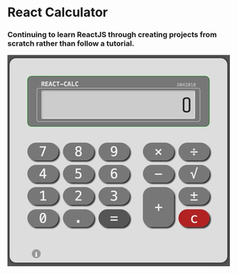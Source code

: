 # React Calculator

### Continuing to learn ReactJS through creating projects from scratch rather than follow a tutorial.

![alt text](https://github.com/MichaelKeithM/images/blob/master/react-calculator.jpg)
